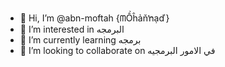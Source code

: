- 👋 Hi, I’m @abn-moftah {ᗰỒĥảňŉạď}
- 👀 I’m interested in البرمجه
- 🌱 I’m currently learning برمجه 
- 💞️ I’m looking to collaborate on في الامور البرمجيه

<!---
abn-moftah/abn-moftah is a ✨ special ✨ repository because its `README.md` (this file) appears on your GitHub profile.
You can click the Preview link to take a look at your changes.
--->
